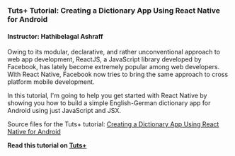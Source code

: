 ### Tuts+ Tutorial: Creating a Dictionary App Using React Native for Android

#### Instructor: Hathibelagal Ashraff

Owing to its modular, declarative, and rather unconventional approach to web app development, ReactJS, a JavaScript library developed by Facebook, has lately become extremely popular among web developers. With React Native, Facebook now tries to bring the same approach to cross platform mobile development.

In this tutorial, I'm going to help you get started with React Native by showing you how to build a simple English-German dictionary app for Android using just JavaScript and JSX.

Source files for the Tuts+ tutorial: [Creating a Dictionary App Using React Native for Android](http://code.tutsplus.com/tutorials/creating-a-dictionary-app-using-react-native-for-android--cms-24969)

**Read this tutorial on [Tuts+](https://code.tutsplus.com)**
